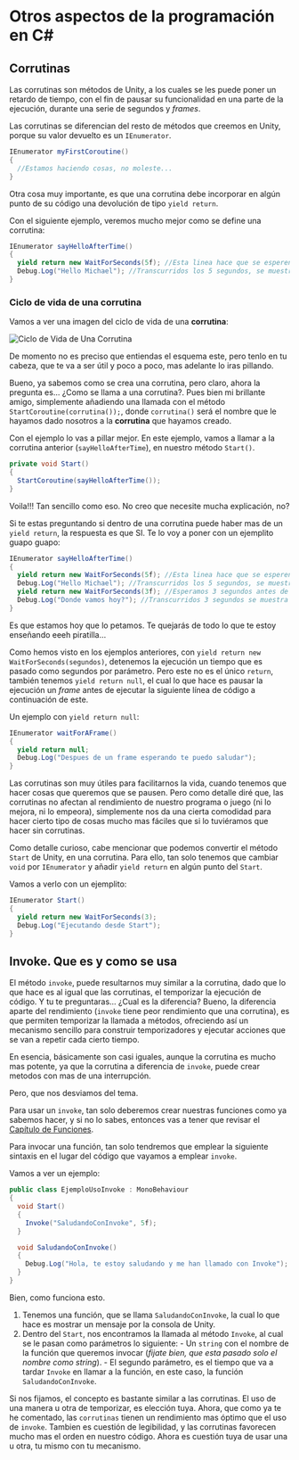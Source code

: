 # Otros aspectos de la programación en C#

  ## Corrutinas
  
  Las corrutinas son métodos de Unity, a los cuales se les puede poner un retardo de tiempo, con el fin de pausar su funcionalidad en una parte de la ejecución, durante una serie de segundos y *frames*.
  
  Las corrutinas se diferencian del resto de métodos que creemos en Unity, porque su valor devuelto es un `IEnumerator`.
  
  ```c#
  IEnumerator myFirstCoroutine()
  {
    //Estamos haciendo cosas, no moleste...
  }
  ```
  
  Otra cosa muy importante, es que una corrutina debe incorporar en algún punto de su código una devolución de tipo `yield return`.
  
  Con el siguiente ejemplo, veremos mucho mejor como se define una corrutina:
  
  ```c#
  IEnumerator sayHelloAfterTime()
  {
    yield return new WaitForSeconds(5f); //Esta linea hace que se esperen 5 segundos antes de mostrar el mensaje
    Debug.Log("Hello Michael"); //Transcurridos los 5 segundos, se muestra el siguiente mensaje
  }
  ```
  

   ### Ciclo de vida de una corrutina
   Vamos a ver una imagen del ciclo de vida de una **corrutina**:
    
   ![Ciclo de Vida de Una Corrutina](https://i.ytimg.com/vi/n_sr1CtYi6I/maxresdefault.jpg)
  
  De momento no es preciso que entiendas el esquema este, pero tenlo en tu cabeza, que te va a ser útil y poco a poco, mas adelante lo iras pillando.
  
  Bueno, ya sabemos como se crea una corrutina, pero claro, ahora la pregunta es... ¿Como se llama a una corrutina?. Pues bien mi brillante amigo, simplemente añadiendo una llamada con el método `StartCoroutine(corrutina());`, donde `corrutina()` será el nombre que le hayamos dado nosotros a la **corrutina** que hayamos creado.
  
  Con el ejemplo lo vas a pillar mejor. En este ejemplo, vamos a llamar a la corrutina anterior (`sayHelloAfterTime`), en nuestro método `Start()`.
  
  ```c#
  private void Start()
  {
    StartCoroutine(sayHelloAfterTime());
  }
  ```
  
  Voila!!! Tan sencillo como eso. No creo que necesite mucha explicación, no?
  
  Si te estas preguntando si dentro de una corrutina puede haber mas de un `yield return`, la respuesta es que SI. Te lo voy a poner con un ejemplito guapo guapo:
  
  ```c#
  IEnumerator sayHelloAfterTime()
  {
    yield return new WaitForSeconds(5f); //Esta linea hace que se esperen 5 segundos antes de mostrar el mensaje
    Debug.Log("Hello Michael"); //Transcurridos los 5 segundos, se muestra el siguiente mensaje
    yield return new WaitForSeconds(3f); //Esperamos 3 segundos antes de pasar a la siguiente línea de código
    Debug.Log("Donde vamos hoy?"); //Transcurridos 3 segundos se muestra este mensaje.
  }
  ```
  
  Es que estamos hoy que lo petamos. Te quejarás de todo lo que te estoy enseñando eeeh piratilla...
  
  Como hemos visto en los ejemplos anteriores, con `yield return new WaitForSeconds(segundos)`, detenemos la ejecución un tiempo que es pasado como segundos por parámetro. Pero este no es el único `return`, también tenemos `yield return null`, el cual lo que hace es pausar la ejecución un *frame* antes de ejecutar la siguiente línea de código a continuación de este.
  
  Un ejemplo con `yield return null`:
  
  ```c#
  IEnumerator waitForAFrame()
  {
    yield return null;
    Debug.Log("Despues de un frame esperando te puedo saludar");
  }
  ```
  
  Las corrutinas son muy útiles para facilitarnos la vida, cuando tenemos que hacer cosas que queremos que se pausen. Pero como detalle diré que, las corrutinas no afectan al rendimiento de nuestro programa o juego (ni lo mejora, ni lo empeora), simplemente nos da una cierta comodidad para  hacer cierto tipo de cosas mucho mas fáciles que si lo tuviéramos que hacer sin corrutinas.

  Como detalle curioso, cabe mencionar que podemos convertir el método `Start` de Unity, en una corrutina. Para ello, tan solo tenemos que cambiar `void` por `IEnumerator` y añadir `yield return` en algún punto del `Start`.

  Vamos a verlo con un ejemplito:

  ```c#
  IEnumerator Start()
  {
    yield return new WaitForSeconds(3);
    Debug.Log("Ejecutando desde Start");
  }
  ```

  ## Invoke. Que es y como se usa

  El método `invoke`, puede resultarnos muy similar a la corrutina, dado que lo que hace es al igual que las corrutinas, el temporizar la ejecución de código. Y tu te preguntaras... ¿Cual es la diferencia? Bueno, la diferencia aparte del rendimiento (`invoke` tiene peor rendimiento que una corrutina), es que permiten temporizar la llamada a métodos, ofreciendo así un mecanismo sencillo para construir temporizadores y ejecutar acciones que se van a repetir cada cierto tiempo.

  En esencia, básicamente son casi iguales, aunque la corrutina es mucho mas potente, ya que la corrutina a diferencia de `invoke`, puede crear metodos con mas de una interrupción.

  Pero, que nos desviamos del tema. 

  Para usar un `invoke`, tan solo deberemos crear nuestras funciones como ya sabemos hacer, y si no lo sabes, entonces vas a tener que revisar el [Capítulo de Funciones](./cap05.md). 

  Para invocar una función, tan solo tendremos que emplear la siguiente sintaxis en el lugar del código que vayamos a emplear `invoke`.

  Vamos a ver un ejemplo:

  ```c#
  public class EjemploUsoInvoke : MonoBehaviour
  {
    void Start()
    {
      Invoke("SaludandoConInvoke", 5f);
    }

    void SaludandoConInvoke()
    {
      Debug.Log("Hola, te estoy saludando y me han llamado con Invoke");
    }
  }
  ```

  Bien, como funciona esto.

  1. Tenemos una función, que se llama `SaludandoConInvoke`, la cual lo que hace es mostrar un mensaje por la consola de Unity.
  2. Dentro del `Start`, nos encontramos la llamada al método `Invoke`, al cual se le pasan como parámetros lo siguiente:
    - Un `string` con el nombre de la función que queremos invocar (_fijate bien, que esta pasado solo el nombre como string_).
    - El segundo parámetro, es el tiempo que va a tardar `Invoke` en llamar a la función, en este caso, la función `SaludandoConInvoke`.

Si nos fijamos, el concepto es bastante similar a las corrutinas. El uso de una manera u otra de temporizar, es elección tuya. Ahora, que como ya te he comentado, las `corrutinas` tienen un rendimiento mas óptimo que el uso de `invoke`. Tambien es cuestión de legibilidad, y las corrutinas favorecen mucho mas el orden en nuestro código. Ahora es cuestión tuya de usar una u otra, tu mismo con tu mecanismo.


  
